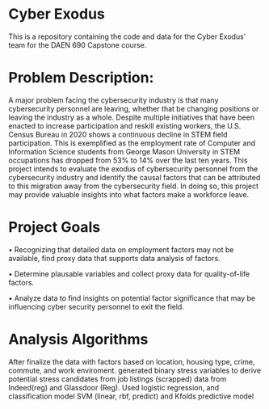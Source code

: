 # Cyber Exodus
This is a repository containing the code and data for the Cyber Exodus' team for the DAEN 690 Capstone course.

# Problem Description:
A major problem facing the cybersecurity industry is that many cybersecurity personnel are leaving, whether that be changing positions or leaving the industry as a whole. Despite multiple initiatives that have been enacted to increase participation and reskill existing workers, the U.S. Census Bureau in 2020 shows a continuous decline in STEM field participation. This is exemplified as the employment rate of Computer and Information Science students from George Mason University in STEM occupations has dropped from 53% to 14% over the last ten years. This project intends to evaluate the exodus of cybersecurity personnel from the cybersecurity industry and identify the causal factors that can be attributed to this migration away from the cybersecurity field. In doing so, this project may provide valuable insights into what factors make a workforce leave.  


# Project Goals
•	Recognizing that detailed data on employment factors may not be available, find proxy data that supports data analysis of factors. 

•	Determine plausable variables and collect proxy data for quality-of-life factors.

•	Analyze data to find insights on potential factor significance that may be influencing cyber security personnel to exit the field. 

# Analysis Algorithms
After finalize the data with factors based on location, housing type, crime, commute, and work enviroment. generated binary stress variables to derive potential stress candidates from job listings (scrapped) data from Indeed(reg) and Glassdoor (Reg).  Used logistic regression, and classification model SVM (linear, rbf, predict) and Kfolds predictive model
